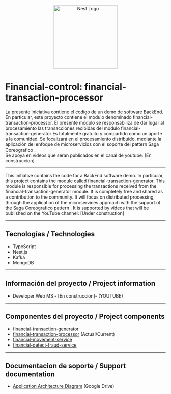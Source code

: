 <p align="center">
  <a href="http://nestjs.com/" target="blank"><img src="https://nestjs.com/img/logo-small.svg" width="200" alt="Nest Logo" /></a>
</p>

# Financial-control: financial-transaction-processor  

La presente iniciativa contiene el codigo de un demo de software BackEnd.
En particular, este proyecto contiene el modulo denominado financial-transaction-processor.
El presente módulo se responsabiliza de dar lugar al  procesamiento las transacciones recibidas del modulo financial-transaction-generator
Es totalmente gratuito y compartido como un aporte a la comunidad. 
Se focalizará en el procesamiento distribuido, mediante la aplicación del enfoque de microservicios con el soporte del pattern Saga Coreografico
.  
Se apoya en videos que seran publicados en el canal de youtube:  [En construccion]

___

This initiative contains the code for a BackEnd software demo.
In particular, this project contains the module called financial-transaction-generator.
This module is responsible for processing the transactions received from the financial-transaction-generator module.
It is completely free and shared as a contribution to the community.
It will focus on distributed processing, through the application of the microservices approach with the support of the Saga Coreografico pattern
.
It is supported by videos that will be published on the YouTube channel: [Under construction]
___

## Tecnologías / Technologies

* TypeScript
* Nest.js
* Kafka
* MongoDB

___

## Información del proyecto / Project information

* Developer Web MS - [En construccion]- (YOUTUBE)

___

## Componentes del proyecto / Project components

* [financial-transaction-generator](https://github.com/mspano-web/financial-transaction-generator) 
* [financial-transaction-processor](https://github.com/mspano-web/financial-transaction-processor) (Actual/Current)
* [financial-movement-service](https://github.com/mspano-web/financial-movement-service)
* [financial-detect-fraud-service](https://github.com/mspano-web/financial-detect-fraud-service)

___

## Documentacion de soporte / Support documentation

* [Application Architecture Diagram](https://drive.google.com/file/d/1p7IXMbkwuWV7GKsDqXKn95jkTtVXdqWC/view?usp=drive_link) (Google Drive)
